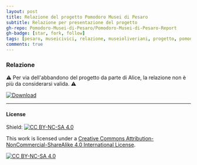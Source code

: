 ```yaml
---
layout: post
title: Relazione del progetto Pomodoro Musei di Pesaro
subtitle: Relazione per presentazione del progetto
gh-repo: Pomodoro-Musei-di-Pesaro/Pomodoro-Musei-di-Pesaro-Report 
gh-badge: [star, fork, follow]
tags: [pesaro, museicivici, relazione, museioliveriani, progetto, pomodoromuseidipesaro]
comments: true
---
```

### Relazione
⚠️ Per via dell'abbandono del progetto da parte di Alice, la relazione non è più da considerarsi valida. ⚠️

[![Download](https://custom-icon-badges.demolab.com/badge/-Scarica%20il%20documento-red?style=for-the-badge&logo=download&logoColor=white "Documento")](https://github.com/Pomodoro-Musei-di-Pesaro/Pomodoro-Musei-di-Pesaro-Report/releases/download/v1.0/Relazione-Pomodoro_Musei_di_Pesaro.pdf)

___
#### License
Shield: [![CC BY-NC-SA 4.0][cc-by-nc-sa-shield]][cc-by-nc-sa]

This work is licensed under a
[Creative Commons Attribution-NonCommercial-ShareAlike 4.0 International License][cc-by-nc-sa].

[![CC BY-NC-SA 4.0][cc-by-nc-sa-image]][cc-by-nc-sa]

[cc-by-nc-sa]: http://creativecommons.org/licenses/by-nc-sa/4.0/
[cc-by-nc-sa-image]: https://licensebuttons.net/l/by-nc-sa/4.0/88x31.png
[cc-by-nc-sa-shield]: https://img.shields.io/badge/License-CC%20BY--NC--SA%204.0-lightgrey.svg